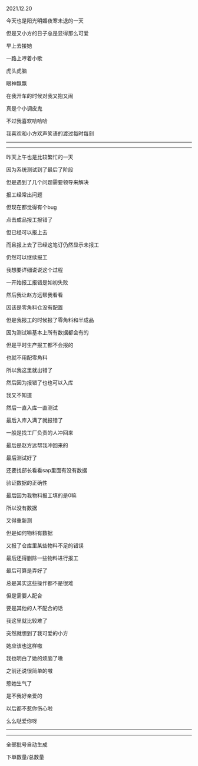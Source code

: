 2021.12.20

今天也是阳光明媚夜寒未退的一天

但是又小方的日子总是显得那么可爱

早上去接她

一路上哼着小歌

虎头虎脑

眼神飘飘

在我开车的时候对我又抱又闹

真是个小调皮鬼

不过我喜欢哈哈哈

我喜欢和小方欢声笑语的渡过每时每刻

--------

-----

昨天上午也是比较繁忙的一天

因为系统测试到了最后了阶段

但是遇到了几个问题需要领导来解决

报工经常出问题

但现在都觉得有个bug

点击成品报工报错了

但已经可以报上去

而且报上去了已经这笔订仍然显示未报工

仍然可以继续报工

我想要详细说说这个过程

一开始报工报错是如初失败

然后我让赵方远帮我看看

因该是零角料仓没有配置

但是我报工的时候报了零角料和半成品

因为测试嘛基本上所有数据都会有的

但是平时生产报工都不会报的

也就不用配零角料

所以我这里就出错了

然后因为报错了也也可以入库

我又不知道

然后一直入库一直测试

最后入库入满了就报错了

一般是找工厂负责的人冲回来

最后是赵方远帮我冲回来的

最后测试好了

还要找部长看看sap里面有没有数据

验证数据的正确性

最后因为我物料报工填的是0嘛

所以没有数据

又得重新测

但是如何物料有数据

又报了仓库里某些物料不足的错误

最后还得删除一些物料进行报工

最后可算是弄好了

总是其实这些操作都不是很难

但是需要人配合

要是其他的人不配合的话

我这里就比较难了

突然就想到了我可爱的小方

她应该也这样嗷

我也明白了她的烦脑了嗷

之前还说很简单的嗷

惹她生气了

是不我好亲爱的

以后都不惹你伤心啦

么么哒爱你呀

-----

-----



全部批号自动生成

下单数量/总数量